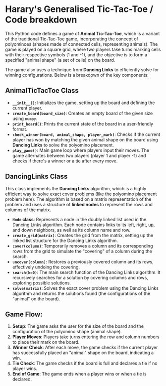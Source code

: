 # Harary's Generalised Tic-Tac-Toe / Code breakdown

This Python code defines a game of **Animal Tic-Tac-Toe**, which is a variant of the traditional Tic-Tac-Toe game, incorporating the concept of polyominoes (shapes made of connected cells, representing animals). The game is played on a square grid, where two players take turns marking cells with their respective symbols (1 and -1), and the objective is to form a specified "animal shape" (a set of cells) on the board.

The game also uses a technique from **Dancing Links** to efficiently solve for winning configurations. Below is a breakdown of the key components:

## AnimalTicTacToe Class
   - **`__init__()`**: Initializes the game, setting up the board and defining the current player.
   - **`create_board(board_size)`**: Creates an empty board of the given size using `numpy`.
   - **`print_board()`**: Prints the current state of the board in a user-friendly format.
   - **`check_winner(board, animal_shape, player_mark)`**: Checks if the current player has won by matching the given animal shape on the board using **Dancing Links** to solve the polyomino placement.
   - **`play_game()`**: Main game loop where players input their moves. The game alternates between two players (player 1 and player -1) and checks if there's a winner or a tie after every move.

## DancingLinks Class
   This class implements the **Dancing Links** algorithm, which is a highly efficient way to solve exact cover problems (like the polyomino placement problem here). The algorithm is based on a matrix representation of the problem and uses a structure of **linked nodes** to represent the rows and columns of the matrix.

   - **`Node` class**: Represents a node in the doubly linked list used in the Dancing Links algorithm. Each node contains links to its left, right, up, and down neighbors, as well as its column name and row.
   - **`create_grid(matrix)`**: Creates the grid from the matrix, setting up the linked list structure for the Dancing Links algorithm.
   - **`cover(column)`**: Temporarily removes a column and its corresponding rows from the grid to simulate the "covering" of a column during the search.
   - **`uncover(column)`**: Restores a previously covered column and its rows, effectively undoing the covering.
   - **`search(k=0)`**: The main search function of the Dancing Links algorithm. It recursively searches for a solution by covering columns and rows, exploring possible solutions.
   - **`solve(matrix)`**: Solves the exact cover problem using the Dancing Links algorithm and returns the solutions found (the configurations of the "animal" on the board).

## Game Flow:
1. **Setup**: The game asks the user for the size of the board and the configuration of the polyomino shape (animal shape).
2. **Player Moves**: Players take turns entering the row and column numbers to place their mark on the board.
3. **Winner Check**: After each move, the game checks if the current player has successfully placed an "animal" shape on the board, indicating a win.
4. **Tie Check**: The game checks if the board is full and declares a tie if no player wins.
5. **End of Game**: The game ends when a player wins or when a tie is declared.
